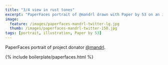 ```yaml
---
title: "3/4 view in rust tones"
excerpt: "PaperFaces portrait of @mandrl drawn with Paper by 53 on an iPad."
image: 
  feature: /images/paperfaces-mandrl-twitter-lg.jpg
  thumb: /images/paperfaces-mandrl-twitter-150.jpg
tags: [portrait, illustration, Paper by 53]
---
```


PaperFaces portrait of project donator [@mandrl](http://twitter.com/mandrl).

{% include boilerplate/paperfaces.html %}